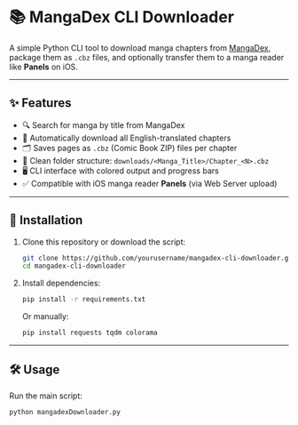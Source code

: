 # 📚 MangaDex CLI Downloader

A simple Python CLI tool to download manga chapters from [MangaDex](https://mangadex.org), package them as `.cbz` files, and optionally transfer them to a manga reader like **Panels** on iOS.

---

## ✨ Features

- 🔍 Search for manga by title from MangaDex
- 📖 Automatically download all English-translated chapters
- 🗂️ Saves pages as `.cbz` (Comic Book ZIP) files per chapter
- 📂 Clean folder structure: `downloads/<Manga_Title>/Chapter_<N>.cbz`
- 🖥️ CLI interface with colored output and progress bars
- ✅ Compatible with iOS manga reader **Panels** (via Web Server upload)

---

## 🚀 Installation

1. Clone this repository or download the script:
    ```bash
    git clone https://github.com/yourusername/mangadex-cli-downloader.git
    cd mangadex-cli-downloader
    ```

2. Install dependencies:
    ```bash
    pip install -r requirements.txt
    ```

    Or manually:
    ```bash
    pip install requests tqdm colorama
    ```

---

## 🛠 Usage

Run the main script:

```bash
python mangadexDownloader.py
